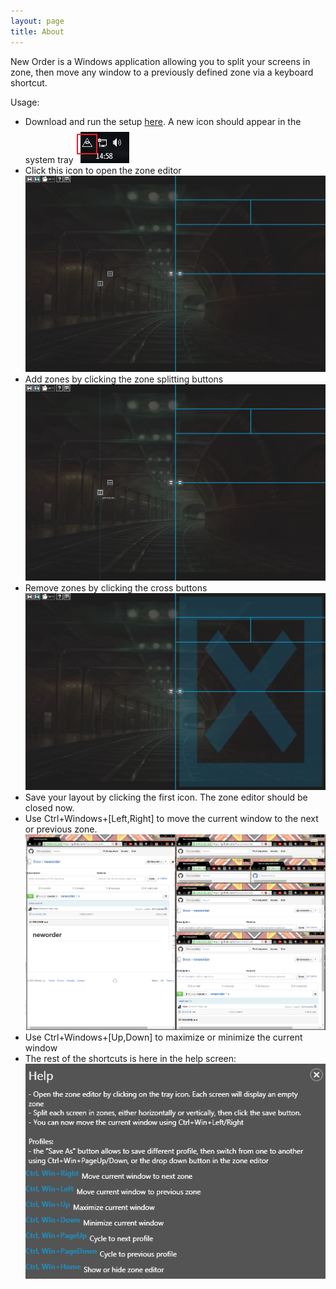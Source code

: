 ```yaml
---
layout: page
title: About
---
```


<!-- link [txtr](url) -->

New Order is a Windows application allowing you to split your screens in zone, then move any window to a previously defined zone via a keyboard shortcut.

Usage:

* Download and run the setup [here](/Releases/Setup.exe). A new icon should appear in the system tray
  ![Zone Editor](/images/screen-icon.png)
* Click this icon to open the zone editor
  ![Zone Editor](/images/screen-home.png)
* Add zones by clicking the zone splitting buttons
  ![Add a zone](/images/screen-addzone.png)
* Remove zones by clicking the cross buttons
  ![Remove an existing zone](/images/screen-removezone.png)
* Save your layout by clicking the first icon. The zone editor should be closed now.
* Use Ctrl+Windows+[Left,Right] to move the current window to the next or previous zone.
  ![Help screen with shortcuts](/images/screen-result.png)
* Use Ctrl+Windows+[Up,Down] to maximize or minimize the current window
* The rest of the shortcuts is here in the help screen: ![Help screen with shortcuts](/images/screen-help.png)

